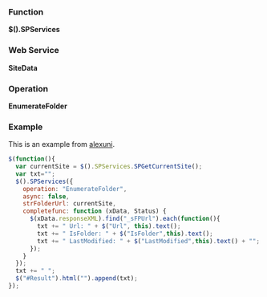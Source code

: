 ### Function

**$().SPServices**

### Web Service

**SiteData**

### Operation

**EnumerateFolder**

### Example

This is an example from [alexuni](http://www.codeplex.com/site/users/view/alexuni).

```javascript 
$(function(){
  var currentSite = $().SPServices.SPGetCurrentSite();
  var txt=""; 
  $().SPServices({
    operation: "EnumerateFolder",
    async: false,
    strFolderUrl: currentSite,
    completefunc: function (xData, Status) {
      $(xData.responseXML).find("_sFPUrl").each(function(){
        txt += " Url: " + $("Url", this).text();
        txt += " IsFolder: " + $("IsFolder",this).text();
        txt += " LastModified: " + $("LastModified",this).text() + "";
      });
    }
  });
  txt += " ";
  $("#Result").html("").append(txt);
});
```
